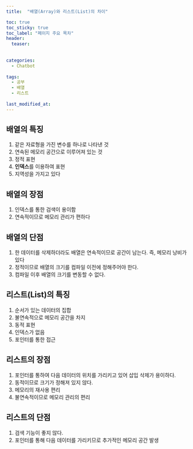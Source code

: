 ```yaml
---
title:  "배열(Array)와 리스트(List)의 차이"

toc: true
toc_sticky: true
toc_label: "페이지 주요 목차"
header:
  teaser: 
  
  
categories:
  - Chatbot
  
tags:
  - 공부
  - 배열
  - 리스트
  
last_modified_at: 
---
```


## 배열의 특징

1. 같은 자료형을 가진 변수를 하나로 나타낸 것
2. 연속된 메모리 공간으로 이루어져 있는 것
3. 정적 표현
4. **인덱스**를 이용하여 표현
5. 지역성을 가지고 있다

## 배열의 장점

1. 인덱스를 통한 검색이 용이함
2. 연속적이므로 메모리 관리가 편하다

## 배열의 단점

1. 한 데이터를 삭제하더라도 배열은 연속적이므로 공간이 남는다. 즉, 메모리 낭비가 있다
2. 정적이므로 배열의 크기를 컴파일 이전에 정해주어야 한다.
3. 컴파일 이후 배열의 크기를 변동할 수 없다.

## 리스트(List)의 특징

1. 순서가 있는 데이터의 집합
2. 불연속적으로 메모리 공간을 차지
3. 동적 표현
4. 인덱스가 없음
5. 포인터를 통한 접근

## 리스트의 장점

1. 포인터를 통하여 다음 데이터의 위치를 가리키고 있어 삽입 삭제가 용이하다.
2. 동적이므로 크기가 정해져 있지 않다.
3. 메모리의 재사용 편리
4. 불연속적이므로 메모리 관리의 편리

## 리스트의 단점

1. 검색 기능이 좋지 않다.
2. 포인터를 통해 다음 데이터를 가리키므로 추가적인 메모리 공간 발생
